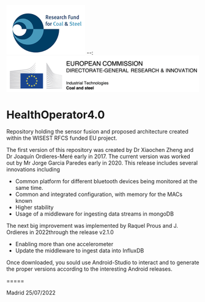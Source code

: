 ![RFCS Logo](/images/rfcs.png)
--:![ECDGresearch Logo](/images/dgri_ec.png)

# HealthOperator4.0
Repository holding the sensor fusion and proposed architecture created within the WISEST RFCS funded EU project.

The first version of this repository was created by Dr Xiaochen Zheng and Dr Joaquín Ordieres-Meré early in 2017.
The current version was worked out by Mr Jorge Garcia Paredes early in 2020. This release includes several innovations
including 

* Common platform for different bluetooth devices being monitored at the same time.
* Common and integrated configuration, with memory for the MACs known
* Higher stability
* Usage of a middleware for ingesting data streams in mongoDB

The next big improvement was implemented by Raquel Prous and J. Ordieres in 2022through the release v2.1.0

* Enabling more than one accelerometer
* Update the middleware to ingest data into InfluxDB

Once downloaded, you sould use Android-Studio to interact and to generate the proper versions 
according to the interesting Android releases.

=====

Madrid 25/07/2022

